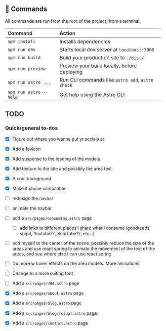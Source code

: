 ## 🧞 Commands

All commands are run from the root of the project, from a terminal:

| Command                | Action                                           |
| :--------------------- | :----------------------------------------------- |
| `npm install`          | Installs dependencies                            |
| `npm run dev`          | Starts local dev server at `localhost:3000`      |
| `npm run build`        | Build your production site to `./dist/`          |
| `npm run preview`      | Preview your build locally, before deploying     |
| `npm run astro ...`    | Run CLI commands like `astro add`, `astro check` |
| `npm run astro --help` | Get help using the Astro CLI                     |

## TODO

### Quick/general to-dos

- [x] Figure out where you wanna put yr socials at
- [x] Add a favicon
- [x] Add suspense to the loading of the models
- [x] Add texture to the title and possibly the area text
- [x] A cool background
- [x] Make it phone compatible
- [ ] redesign the navbar
- [ ] animate the navbar
- [ ] add a `src/pages/consuming.astro` page
  - [ ] add links to different places I share what I consume (goodreads, snipd, Youtube??, SnipTube??, etc...)
- [ ] add myself to the center of the scene, possibly reduce the size of the areas and use react spring to animate the movement of the text of the areas, and see where else I can use react spring
- [ ] Do more w hover effects on the area models. More animations
- [ ] Change to a more suiting font

- [ ] Add a `src/pages/404.astro` page
- [x] Add a `src/pages/about.astro` page
- [x] Add a `src/pages/blog.astro` page
- [x] Add a `src/pages/blog/[slug].astro` page
- [x] Add a `src/pages/contact.astro` page
